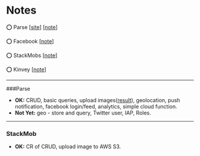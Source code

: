 Notes
==========

:o: Parse [[site](http://www.parse.com)] [[note](https://github.com/vincent-efwuhn/notes/tree/master/Parse#parse)]

:o: Facebook [[note](https://github.com/vincent-efwuhn/notes/tree/master/Facebook#facebook)]

:o: StackMobs [[note](https://github.com/vincent-efwuhn/notes/tree/master/StackMob#stackmob)]

:o: Kinvey [[note](https://github.com/vincent-efwuhn/notes/tree/master/Kinvey#kinvey)]

-----

###Parse
* **OK:** CRUD, basic queries, upload images([result](http://files.parse.com/39e6d754-9892-447c-86df-384335929892/397dc030-e7f7-4292-820b-184395e439f9-testimage.jpg)), geolocation, push notification, facebook login/feed, analytics, simple cloud function.
* **Not Yet:** geo - store and query, Twitter user, IAP, Roles.


-----

### StackMob
* **OK:** CR of CRUD, upload image to AWS S3.